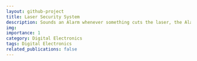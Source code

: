 ```yaml
---
layout: github-project
title: Laser Security System
description: Sounds an Alarm whenever something cuts the laser, the Alarm can be turned off by the admin
img:
importance: 1
category: Digital Electronics
tags: Digital Electronics
related_publications: false
---
```


